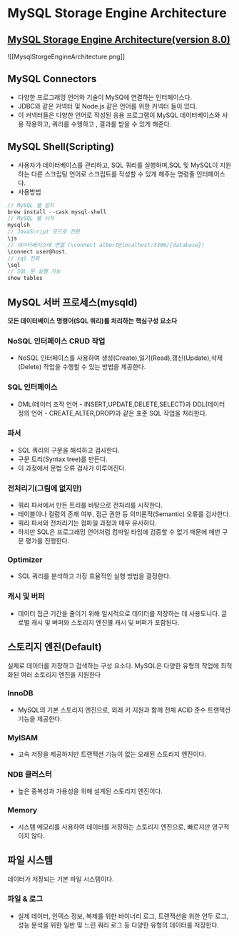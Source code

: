 # MySQL Storage Engine Architecture

## [MySQL Storage Engine Architecture(version 8.0)](https://dev.mysql.com/doc/refman/8.0/en/pluggable-storage-overview.html)

!\[\[MysqlStorgeEngineArchitecture.png]]

## MySQL Connectors

* 다양한 프로그래밍 언어와 기술이 MySQ에 연결하는 인터페이스다.
* JDBC와 같은 커넥터 및 Node.js 같은 언어를 위한 커넥터 들이 있다.
* 이 커넥터들은 다양한 언어로 작성된 응용 프로그램이 MySQL 데이터베이스와 사용 작용하고, 쿼리를 수행하고 , 결과를 받을 수 있게 해준다.

## MySQL Shell(Scripting)

* 사용자가 데이터베이스를 관리하고, SQL 쿼리를 실행하며,SQL 및 MySQL이 지원하는 다른 스크립팅 언어로 스크립트를 작성할 수 있게 해주는 명령줄 인터페이스다.
* 사용방법

```javascript
// MySQL 쉘 설치
brew install --cask mysql-shell
// MySQL 쉘 시작
mysqlsh
// JavaScript 모드로 전환
\js
// 데이터베이스에 연결 (\connect albert@localhost:3306/{database})
\connect user@host. 
// sql 전화
\sql 
// SQL 문 실행 가능 
show tables
```

## MySQL 서버 프로세스(mysqld)

**모든 데이터베이스 명령어(SQL 쿼리)를 처리하는 핵심구성 요소다**

### NoSQL 인터페이스 CRUD 작업

* NoSQL 인터페이스를 사용하여 생성(Create),일기(Read),갱신(Update),삭제(Delete) 작업을 수행할 수 있는 방법을 제공한다.

### SQL 인터페이스

* DML(데이터 조작 언어 - INSERT,UPDATE,DELETE,SELECT)과 DDL(데이터 정의 언어 - CREATE,ALTER,DROP)과 같은 표준 SQL 작업을 처리한다.

### 파서

* SQL 쿼리의 구문을 해석하고 검사한다.
* 구문 트리(Syntax tree)를 만든다.
* 이 과정에서 문법 오류 검사가 이루어진다.

### 전처리기(그림에 없지만)

* 쿼리 파서에서 만든 트리를 바탕으로 전처리를 시작한다.
* 테이블이나 컬럼의 존재 여부, 접근 권한 등 의미론적(Semantic) 오류를 검사한다.
* 쿼리 파서와 전처리기는 컴파일 과정과 매우 유사하다.
* 하지만 SQL은 프로그래밍 언어처럼 컴파일 타임에 검증할 수 없기 때문에 매번 구문 평가를 진행한다.

### Optimizer

* SQL 쿼리를 분석하고 가장 효율적인 실행 방법을 결정한다.

### 캐시 및 버퍼

* 데이터 접근 기간을 줄이기 위해 일시적으로 데이터를 저장하는 데 사용도니다. 글로벌 캐시 및 버퍼와 스토리지 엔진별 캐시 및 버퍼가 포함된다.

## 스토리지 엔진(Default)

실제로 데이터를 저장하고 검색하는 구성 요소다. MySQL은 다양한 유형의 작업에 최적화된 여러 소토리지 엔진을 지원한다

### InnoDB

* MySQL의 기본 스토리지 엔진으로, 외래 키 지원과 함께 전체 ACID 준수 트랜잭션 기능을 제공한다.

### MyISAM

* 고속 저장을 제공하지만 트랜잭션 기능이 없는 오래된 스토리지 엔진이다.

### NDB 클러스터

* 높은 중복성과 가용성을 위해 설계된 스토리지 엔진이다.

### Memory

* 시스템 메모리를 사용하여 데이터를 저장하는 스토리지 엔진으로, 빠르지만 영구적이지 않다.

## 파일 시스템

데이터가 저장되는 기본 파일 시스템이다.

### 파일 & 로그

* 실제 데이터, 인덱스 정보, 복제를 위한 바이너리 로그, 트랜잭션을 위한 언두 로그, 성능 분석을 위한 일반 및 느린 쿼리 로그 등 다양한 유형의 데이터를 저장한다.
